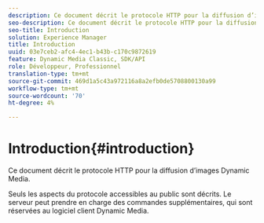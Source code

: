 ```yaml
---
description: Ce document décrit le protocole HTTP pour la diffusion d’images Dynamic Media.
seo-description: Ce document décrit le protocole HTTP pour la diffusion d’images Dynamic Media.
seo-title: Introduction
solution: Experience Manager
title: Introduction
uuid: 03e7ceb2-afc4-4ec1-b43b-c170c9872619
feature: Dynamic Media Classic, SDK/API
role: Développeur, Professionnel
translation-type: tm+mt
source-git-commit: 469d1a5c43a972116a8a2efb0de5708800130a99
workflow-type: tm+mt
source-wordcount: '70'
ht-degree: 4%

---
```



# Introduction{#introduction}

Ce document décrit le protocole HTTP pour la diffusion d’images Dynamic Media.

Seuls les aspects du protocole accessibles au public sont décrits. Le serveur peut prendre en charge des commandes supplémentaires, qui sont réservées au logiciel client Dynamic Media.

